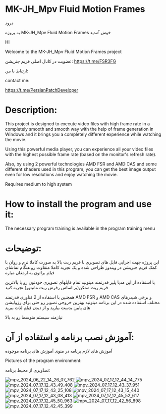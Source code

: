 # MK-JH_Mpv Fluid Motion Frames
درود

 به پروژه MK-JH_Mpv Fluid Motion Frames خوش آمدید

HI

 Welcome to the MK-JH_Mpv Fluid Motion Frames project

عضویت در کانال اصلی فریم جنریشن:
https://t.me/FSR3FG

ارتباط با من:

contact me:

https://t.me/PersianPatchDeveloper


Description:
=

This project is designed to execute video files with high frame rate in a completely smooth and smooth way with the help of frame generation in Windows and it brings you a completely different experience while watching the movie.

Using this powerful media player, you can experience all your video files with the highest possible frame rate (based on the monitor's refresh rate).

Also, by using 2 powerful technologies AMD FSR and AMD CAS and some different shaders used in this program, you can get the best image output even for low resolutions and enjoy watching the movie.

Requires medium to high system

How to install the program and use it:
=

The necessary program training is available in the program training menu

توضیحات:
=

این پروژه جهت اجرایی فایل های تصویری با فریم ریت بالا به صورت کاملا نرم و روان با کمک فریم جنریشن در ویندوز طراحی شده و یک تجربه کاملا متفاوت رو هنگام تماشای فیلم براتون به ارمغان میاره

با استفاده از این مدیا پلیر قدرتمند میتونید تمام فایلهای تصویری خودتون رو با بالاترین فریم ریت ممکن(بر اساس رفرش ریت مانیتور) تجربه کنید

همچنین با استفاده از 2 فناوری قدرتمند AMD FSR و AMD CAS و برخی شیدرهای مختلف استفاده شده در این برنامه میتونید بهترین خروجی تصویر رو حتی برای رزولیشن های پایین بدست بیارید و از دیدن فیلم لذت ببرید

نیازمند سیستم متوسط رو به بالا

آموزش نصب برنامه و استفاده از آن:
=

آموزش های لازم برنامه در منوی آموزش های برنامه موچوده



Pictures of the program environment:

تصاویری از محیط برنامه:

![mpv_2024_06_22_14_26_07_762](https://github.com/MK-JH/MK-JH_Mpv-Fluid-Motion-Frames/assets/89070221/dca83095-7e47-4bf2-93e3-a0ffe407a4b5)
![mpv_2024_07_17_12_44_14_775](https://github.com/user-attachments/assets/f5d91ec5-5eba-4307-9d9f-932a3db8c9b6)
![mpv_2024_07_17_12_43_49_408](https://github.com/user-attachments/assets/764becd9-d8d8-41f6-a606-d2ea42a1595b)
![mpv_2024_07_17_12_43_37_951](https://github.com/user-attachments/assets/11ade360-a556-4ac8-9994-4e632a228af5)
![mpv_2024_07_17_12_43_25_108](https://github.com/user-attachments/assets/461f5406-b2ba-4536-a487-d3753c06d4a7)
![mpv_2024_07_17_12_43_15_440](https://github.com/user-attachments/assets/4bef0d44-099e-4896-8f36-00aec456acc8)
![mpv_2024_07_17_12_43_08_413](https://github.com/user-attachments/assets/ebcd6f20-ca22-41da-900f-5d37c5b6aabc)
![mpv_2024_07_17_12_45_52_617](https://github.com/user-attachments/assets/a00c2542-14be-4f35-810b-64d70f1970f3)
![mpv_2024_07_17_12_45_50_963](https://github.com/user-attachments/assets/91d16ec7-4173-47d1-8d3f-ad6d704adbd2)
![mpv_2024_07_17_12_42_56_898](https://github.com/user-attachments/assets/5c68659e-43e6-4ef4-ab97-2c639a5a9ed5)
![mpv_2024_07_17_12_42_45_399](https://github.com/user-attachments/assets/b39063b5-9a9b-4235-a94b-42d96eed9f6e)

